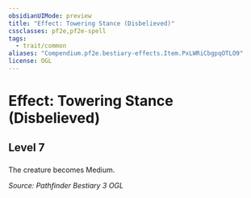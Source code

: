 ```yaml
---
obsidianUIMode: preview
title: "Effect: Towering Stance (Disbelieved)"
cssclasses: pf2e,pf2e-spell
tags:
  - trait/common
aliases: "Compendium.pf2e.bestiary-effects.Item.PxLWRiCbgpqOTLO9"
license: OGL
---
```

# Effect: Towering Stance (Disbelieved)
## Level 7
### 






The creature becomes Medium.

*Source: Pathfinder Bestiary 3*
*OGL*